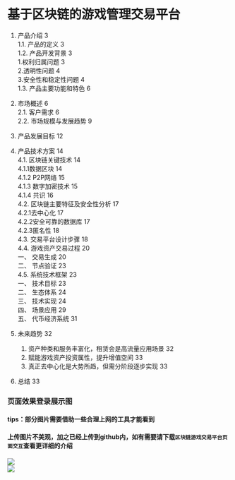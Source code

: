 # 基于区块链的游戏管理交易平台	

1. 产品介绍	3<br>
   1.1. 产品的定义	3<br>
   1.2. 产品开发背景	3<br>
   1.权利归属问题	3<br>
   2.透明性问题	4<br>
   3.安全性和稳定性问题	4<br>
   1.3. 产品主要功能和特色	6<br>

2. 市场概述	6<br>
   2.1. 客户需求	6<br>
    2.2. 市场规模与发展趋势	9<br>

3. 产品发展目标	12<br>

4. 产品技术方案	14<br>
   4.1. 区块链关键技术	14<br>
   4.1.1数据区块	14<br>
   4.1.2 P2P网络	15<br>
   4.1.3 数字加密技术	15<br>
   4.1.4 共识	16<br>
    4.2. 区块链主要特征及安全性分析	17<br>
   4.2.1去中心化	17<br>
   4.2.2安全可靠的数据库	17<br>
   4.2.3匿名性	18<br>
    4.3. 交易平台设计步骤	18<br>
    4.4. 游戏资产交易过程	20<br>
   一、 交易生成	20<br>
   二、 节点验证	23<br>
    4.5. 系统技术框架	23<br>
   一、 技术目标	23<br>
   二、 生态体系	24<br>
   三、 技术实现	24<br>
   四、 场景应用	29<br>
   五、 代币经济系统	31<br>

5. 未来趋势	32<br>

   1. 资产种类和服务丰富化，租赁会是高流量应用场景	32<br>
   2. 赋能游戏资产投资属性，提升增值空间	33<br>
   3. 真正去中心化是大势所趋，但需分阶段逐步实现	33<br>

6. 总结	33<br>

 ### 页面效果登录展示图
 #### tips：部分图片需要借助一些合理上网的工具才能看到
 #### 上传图片不美观，加之已经上传到github内，如有需要请下载`区块链游戏交易平台页面交互`查看更**详细**的介绍
 ![](https://i.loli.net/2021/01/04/cFtmEBYQaybNUxI.png) <br>
![](https://i.loli.net/2021/01/05/fwZJKG5Umej8any.png)<br><br>

